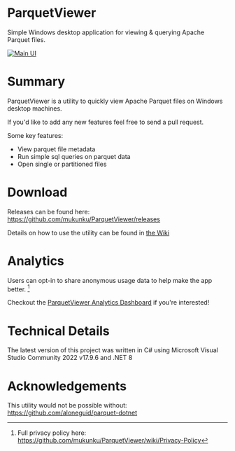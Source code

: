# ParquetViewer
Simple Windows desktop application for viewing & querying Apache Parquet files. 

[![Main UI](https://github.com/mukunku/ParquetViewer/blob/master/wiki_images/main_screenshot5.png)](#)

# Summary
ParquetViewer is a utility to quickly view Apache Parquet files on Windows desktop machines. 

If you'd like to add any new features feel free to send a pull request.

Some key features:
* View parquet file metadata
* Run simple sql queries on parquet data
* Open single or partitioned files

# Download
Releases can be found here: https://github.com/mukunku/ParquetViewer/releases

Details on how to use the utility can be found in [the Wiki](https://github.com/mukunku/ParquetViewer/wiki)

# Analytics
Users can opt-in to share anonymous usage data to help make the app better. [^1]

Checkout the [ParquetViewer Analytics Dashboard](https://app.amplitude.com/analytics/share/7207c0b64c154e979afd7082980d6dd6) if you're interested!

[^1]: Full privacy policy here: https://github.com/mukunku/ParquetViewer/wiki/Privacy-Policy

# Technical Details
The latest version of this project was written in C# using Microsoft Visual Studio Community 2022 v17.9.6 and .NET 8

# Acknowledgements
This utility would not be possible without: https://github.com/aloneguid/parquet-dotnet
